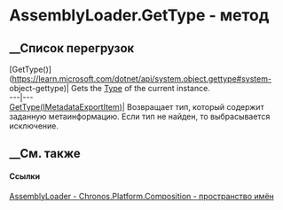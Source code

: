 # AssemblyLoader<TMetadata>.GetType - метод
##  __Список перегрузок
[GetType()](https://learn.microsoft.com/dotnet/api/system.object.gettype#system-
object-gettype)| Gets the
[Type](https://learn.microsoft.com/dotnet/api/system.type) of the current
instance.  
---|---  
[GetType(IMetadataExportItem<TMetadata>)](M_Chronos_Platform_Composition_AssemblyLoader_1_GetType.htm)|
Возвращает тип, который содержит заданную метаинформацию. Если тип не найден,
то выбрасывается исключение.  
## __См. также
#### Ссылки
[AssemblyLoader<TMetadata> \-
](T_Chronos_Platform_Composition_AssemblyLoader_1.htm)
[Chronos.Platform.Composition - пространство
имён](N_Chronos_Platform_Composition.htm)
